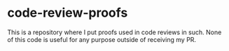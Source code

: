 # code-review-proofs
This is a repository where I put proofs used in code reviews in such. None of this code is useful for any purpose outside of receiving my PR.
